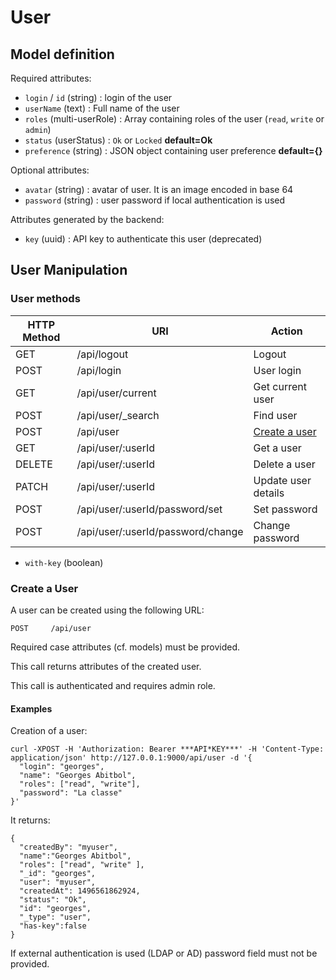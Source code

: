 # User

## Model definition

Required attributes:
 - `login` / `id` (string) : login of the user
 - `userName` (text) : Full name of the user
 - `roles` (multi-userRole) : Array containing roles of the user (`read`, `write` or `admin`)
 - `status` (userStatus) : `Ok` or `Locked` **default=Ok**
 - `preference` (string) : JSON object containing user preference **default={}**

Optional attributes:
 - `avatar` (string) : avatar of user. It is an image encoded in base 64
 - `password` (string) : user password if local authentication is used

Attributes generated by the backend:
 - `key` (uuid) : API key to authenticate this user (deprecated)

## User Manipulation

### User methods

|HTTP Method |URI                                     |Action                                |
|------------|----------------------------------------|--------------------------------------|
|GET         |/api/logout                             |Logout
|POST        |/api/login                              |User login
|GET         |/api/user/current                       |Get current user
|POST        |/api/user/_search                       |Find user
|POST        |/api/user                               |[Create a user](#create-a-user)     |
|GET         |/api/user/:userId                       |Get a user
|DELETE      |/api/user/:userId                       |Delete a user
|PATCH       |/api/user/:userId                       |Update user details
|POST        |/api/user/:userId/password/set          |Set password
|POST        |/api/user/:userId/password/change       |Change password


- `with-key` (boolean)

### Create a User

A user can be created using the following URL:
```
POST     /api/user
```
Required case attributes (cf. models) must be provided.

This call returns attributes of the created user.

This call is authenticated and requires admin role.

#### Examples
Creation of a user:
```
curl -XPOST -H 'Authorization: Bearer ***API*KEY***' -H 'Content-Type: application/json' http://127.0.0.1:9000/api/user -d '{
  "login": "georges",
  "name": "Georges Abitbol",
  "roles": ["read", "write"],
  "password": "La classe"
}'
```
It returns:
```
{
  "createdBy": "myuser",
  "name":"Georges Abitbol",
  "roles": ["read", "write" ],
  "_id": "georges",
  "user": "myuser",
  "createdAt": 1496561862924,
  "status": "Ok",
  "id": "georges",
  "_type": "user",
  "has-key":false
}
```
If external authentication is used (LDAP or AD) password field must not be provided.
